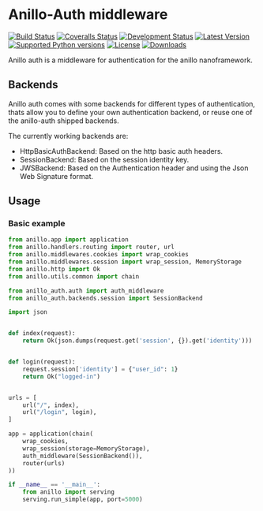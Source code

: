 # Anillo-Auth middleware

[![Build Status](http://img.shields.io/travis/jespino/anillo-auth.svg?branch=master)](https://travis-ci.org/jespino/anillo-auth)
[![Coveralls Status](http://img.shields.io/coveralls/jespino/anillo-auth/master.svg)](https://coveralls.io/r/jespino/anillo-auth)
[![Development Status](https://pypip.in/status/anillo-auth/badge.svg)](https://pypi.python.org/pypi/anillo-auth/)
[![Latest Version](https://pypip.in/version/anillo-auth/badge.svg)](https://pypi.python.org/pypi/anillo-auth/)
[![Supported Python versions](https://pypip.in/py_versions/anillo-auth/badge.svg)](https://pypi.python.org/pypi/anillo-auth/)
[![License](https://pypip.in/license/anillo-auth/badge.svg)](https://pypi.python.org/pypi/anillo-auth/)
[![Downloads](https://pypip.in/download/anillo-auth/badge.svg)](https://pypi.python.org/pypi/anillo-auth/)

Anillo auth is a middleware for authentication for the anillo nanoframework.

## Backends

Anillo auth comes with some backends for different types of authentication,
thats allow you to define your own authentication backend, or reuse one of the
anillo-auth shipped backends.

The currently working backends are:

  * HttpBasicAuthBackend: Based on the http basic auth headers.
  * SessionBackend: Based on the session identity key.
  * JWSBackend: Based on the Authentication header and using the Json Web Signature format.

## Usage

### Basic example

```python
from anillo.app import application
from anillo.handlers.routing import router, url
from anillo.middlewares.cookies import wrap_cookies
from anillo.middlewares.session import wrap_session, MemoryStorage
from anillo.http import Ok
from anillo.utils.common import chain

from anillo_auth.auth import auth_middleware
from anillo_auth.backends.session import SessionBackend

import json


def index(request):
    return Ok(json.dumps(request.get('session', {}).get('identity')))


def login(request):
    request.session['identity'] = {"user_id": 1}
    return Ok("logged-in")


urls = [
    url("/", index),
    url("/login", login),
]

app = application(chain(
    wrap_cookies,
    wrap_session(storage=MemoryStorage),
    auth_middleware(SessionBackend()),
    router(urls)
))

if __name__ == '__main__':
    from anillo import serving
    serving.run_simple(app, port=5000)
```
